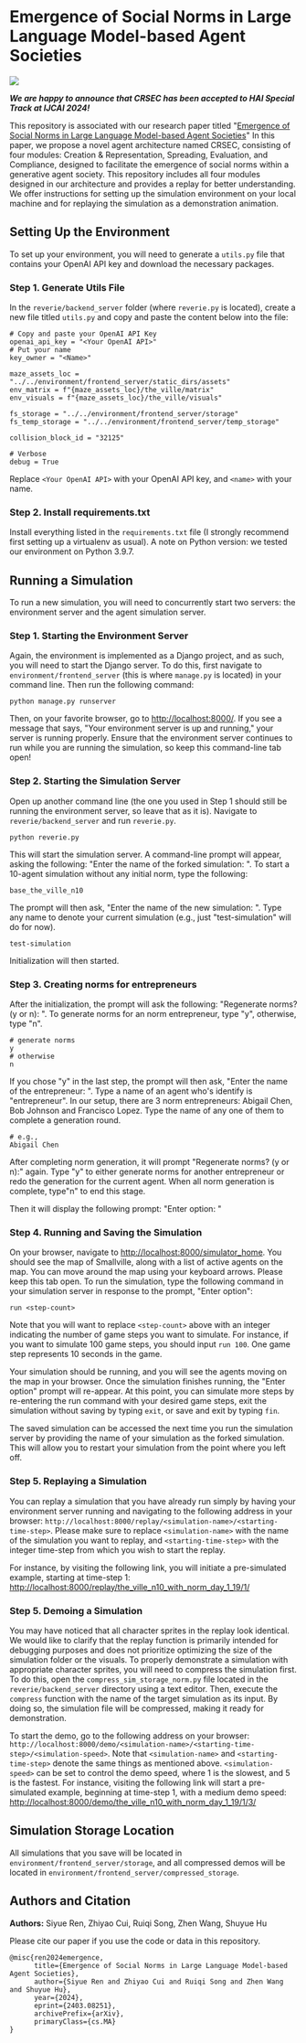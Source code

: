 # Emergence of Social Norms in Large Language Model-based Agent Societies

![](./crsec-demo.gif)

***We are happy to announce that CRSEC has been accepted to HAI Special Track at IJCAI 2024!***

This repository is associated with our research paper titled "[Emergence of Social Norms in Large Language Model-based Agent Societies](https://arxiv.org/abs/2403.08251)" In this paper, we propose a novel agent architecture named CRSEC, consisting of four modules: Creation & Representation, Spreading, Evaluation, and Compliance, designed to facilitate the emergence of social norms within a generative agent society. This repository includes all four modules designed in our architecture and provides a replay for better understanding. We offer instructions for setting up the simulation environment on your local machine and for replaying the simulation as a demonstration animation.

## Setting Up the Environment 

To set up your environment, you will need to generate a `utils.py` file that contains your OpenAI API key and download the necessary packages.

### Step 1. Generate Utils File

In the `reverie/backend_server` folder (where `reverie.py` is located), create a new file titled `utils.py` and copy and paste the content below into the file:

```
# Copy and paste your OpenAI API Key
openai_api_key = "<Your OpenAI API>"
# Put your name
key_owner = "<Name>"

maze_assets_loc = "../../environment/frontend_server/static_dirs/assets"
env_matrix = f"{maze_assets_loc}/the_ville/matrix"
env_visuals = f"{maze_assets_loc}/the_ville/visuals"

fs_storage = "../../environment/frontend_server/storage"
fs_temp_storage = "../../environment/frontend_server/temp_storage"

collision_block_id = "32125"

# Verbose 
debug = True
```

Replace `<Your OpenAI API>` with your OpenAI API key, and `<name>` with your name.

### Step 2. Install requirements.txt

Install everything listed in the `requirements.txt` file (I strongly recommend first setting up a virtualenv as usual). A note on Python version: we tested our environment on Python 3.9.7. 

## Running a Simulation 

To run a new simulation, you will need to concurrently start two servers: the environment server and the agent simulation server.

### Step 1. Starting the Environment Server

Again, the environment is implemented as a Django project, and as such, you will need to start the Django server. To do this, first navigate to `environment/frontend_server` (this is where `manage.py` is located) in your command line. Then run the following command:

    python manage.py runserver

Then, on your favorite browser, go to [http://localhost:8000/](http://localhost:8000/). If you see a message that says, "Your environment server is up and running," your server is running properly. Ensure that the environment server continues to run while you are running the simulation, so keep this command-line tab open!

### Step 2. Starting the Simulation Server

Open up another command line (the one you used in Step 1 should still be running the environment server, so leave that as it is). Navigate to `reverie/backend_server` and run `reverie.py`.

    python reverie.py

This will start the simulation server. A command-line prompt will appear, asking the following: "Enter the name of the forked simulation: ". To start a 10-agent simulation without any initial norm, type the following:

    base_the_ville_n10

The prompt will then ask, "Enter the name of the new simulation: ". Type any name to denote your current simulation (e.g., just "test-simulation" will do for now).

    test-simulation

Initialization will then started.

### Step 3. Creating norms for entrepreneurs

After the initialization, the prompt will ask the following: "Regenerate norms? (y or n): ". To generate norms for an norm entrepreneur, type "y", otherwise, type "n".

```
# generate norms
y
# otherwise
n
```

If you chose "y" in the last step, the prompt will then ask, "Enter the name of the entrepreneur: ". Type a name of an agent who's identify is  "entrepreneur". In our setup, there are 3 norm entrepreneurs: Abigail Chen, Bob Johnson and Francisco Lopez. Type the name of any one of them to complete a generation round.

```
# e.g.,
Abigail Chen
```

After completing norm generation, it will prompt "Regenerate norms? (y or n):" again. Type "y" to either generate norms for another entrepreneur or redo the generation for the current agent. When all norm generation is complete, type"n" to end this stage.

Then it will display the following prompt: "Enter option: "

### Step 4. Running and Saving the Simulation

On your browser, navigate to [http://localhost:8000/simulator_home](http://localhost:8000/simulator_home). You should see the map of Smallville, along with a list of active agents on the map. You can move around the map using your keyboard arrows. Please keep this tab open. To run the simulation, type the following command in your simulation server in response to the prompt, "Enter option":

    run <step-count>

Note that you will want to replace `<step-count>` above with an integer indicating the number of game steps you want to simulate. For instance, if you want to simulate 100 game steps, you should input `run 100`. One game step represents 10 seconds in the game.


Your simulation should be running, and you will see the agents moving on the map in your browser. Once the simulation finishes running, the "Enter option" prompt will re-appear. At this point, you can simulate more steps by re-entering the run command with your desired game steps, exit the simulation without saving by typing `exit`, or save and exit by typing `fin`.

The saved simulation can be accessed the next time you run the simulation server by providing the name of your simulation as the forked simulation. This will allow you to restart your simulation from the point where you left off.

### Step 5. Replaying a Simulation

You can replay a simulation that you have already run simply by having your environment server running and navigating to the following address in your browser: `http://localhost:8000/replay/<simulation-name>/<starting-time-step>`. Please make sure to replace `<simulation-name>` with the name of the simulation you want to replay, and `<starting-time-step>` with the integer time-step from which you wish to start the replay.

For instance, by visiting the following link, you will initiate a pre-simulated example, starting at time-step 1:  [http://localhost:8000/replay/the_ville_n10_with_norm_day_1_19/1/](http://localhost:8000/replay/the_ville_n10_with_norm_day_1_19/1/)

### Step 5. Demoing a Simulation

You may have noticed that all character sprites in the replay look identical. We would like to clarify that the replay function is primarily intended for debugging purposes and does not prioritize optimizing the size of the simulation folder or the visuals. To properly demonstrate a simulation with appropriate character sprites, you will need to compress the simulation first. To do this, open the `compress_sim_storage_norm.py` file located in the `reverie/backend_server` directory using a text editor. Then, execute the `compress` function with the name of the target simulation as its input. By doing so, the simulation file will be compressed, making it ready for demonstration.

To start the demo, go to the following address on your browser: `http://localhost:8000/demo/<simulation-name>/<starting-time-step>/<simulation-speed>`. Note that `<simulation-name>` and `<starting-time-step>` denote the same things as mentioned above. `<simulation-speed>` can be set to control the demo speed, where 1 is the slowest, and 5 is the fastest. For instance, visiting the following link will start a pre-simulated example, beginning at time-step 1, with a medium demo speed:  [http://localhost:8000/demo/the_ville_n10_with_norm_day_1_19/1/3/](http://localhost:8000/demo/the_ville_n10_with_norm_day_1_19/1/3/)

## Simulation Storage Location

All simulations that you save will be located in `environment/frontend_server/storage`, and all compressed demos will be located in `environment/frontend_server/compressed_storage`. 

## Authors and Citation

**Authors:** Siyue Ren, Zhiyao Cui, Ruiqi Song, Zhen Wang, Shuyue Hu

Please cite our paper if you use the code or data in this repository.

```
@misc{ren2024emergence,
      title={Emergence of Social Norms in Large Language Model-based Agent Societies}, 
      author={Siyue Ren and Zhiyao Cui and Ruiqi Song and Zhen Wang and Shuyue Hu},
      year={2024},
      eprint={2403.08251},
      archivePrefix={arXiv},
      primaryClass={cs.MA}
}
```

